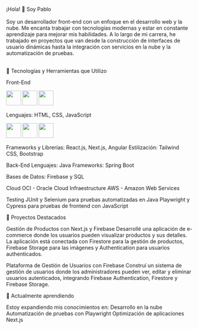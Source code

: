 ¡Hola! 👋 Soy Pablo<br /><br />
Soy un desarrollador front-end con un enfoque en el desarrollo web y la nube. Me encanta trabajar con tecnologías modernas y estar en constante aprendizaje para mejorar mis habilidades. A lo largo de mi carrera, he trabajado en proyectos que van desde la construcción de interfaces de usuario dinámicas hasta la integración con servicios en la nube y la automatización de pruebas.

<br />
🚀 Tecnologías y Herramientas que Utilizo
<br />

Front-End

<img loading="lazy" src="https://cdn.jsdelivr.net/gh/devicons/devicon@latest/icons/html5/html5-original-wordmark.svg" width="40" height="40"/>
          
<img loading="lazy" src="https://cdn.jsdelivr.net/gh/devicons/devicon@latest/icons/css3/css3-original-wordmark.svg" width="40" height="40"/>
          
<img loading="lazy" src="https://cdn.jsdelivr.net/gh/devicons/devicon@latest/icons/javascript/javascript-original.svg" width="40" height="40"/>
          
Lenguajes: HTML, CSS, JavaScript

<img loading="lazy" src="https://cdn.jsdelivr.net/gh/devicons/devicon@latest/icons/react/react-original-wordmark.svg" width="40" height="40"/>
          
<img loading="lazy" src="https://cdn.jsdelivr.net/gh/devicons/devicon@latest/icons/nextjs/nextjs-plain.svg" width="40" height="40"/>
            
<img loading="lazy" src="https://cdn.jsdelivr.net/gh/devicons/devicon@latest/icons/angular/angular-original.svg" width="40" height="40"/>
          
          
Frameworks y Librerías: React.js, Next.js, Angular
Estilización: Tailwind CSS, Bootstrap

Back-End
Lenguajes: Java
Frameworks: Spring Boot

Bases de Datos: Firebase y SQL

Cloud
OCI - Oracle Cloud Infraestructure
AWS - Amazon Web Services

Testing
JUnit y Selenium para pruebas automatizadas en Java
Playwright y Cypress para pruebas de frontend con JavaScript



💼 Proyectos Destacados

Gestión de Productos con Next.js y Firebase
Desarrollé una aplicación de e-commerce donde los usuarios pueden visualizar productos y sus detalles. La aplicación está conectada con Firestore para la gestión de productos, Firebase Storage para las imágenes y Authentication para usuarios authenticados.


Plataforma de Gestión de Usuarios con Firebase
Construí un sistema de gestión de usuarios donde los administradores pueden ver, editar y eliminar usuarios autenticados, integrando Firebase Authentication, Firestore y Firebase Storage.



🌱 Actualmente aprendiendo

Estoy expandiendo mis conocimientos en:
Desarrollo en la nube
Automatización de pruebas con Playwright
Optimización de aplicaciones Next.js
